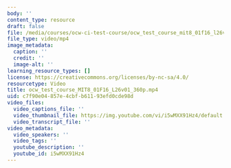 ```yaml
---
body: ''
content_type: resource
draft: false
file: /media/courses/ocw-ci-test-course/ocw_test_course_mit8_01f16_l26v01_360p_360p_16_9.mp4
file_type: video/mp4
image_metadata:
  caption: ''
  credit: ''
  image-alt: ''
learning_resource_types: []
license: https://creativecommons.org/licenses/by-nc-sa/4.0/
resourcetype: Video
title: ocw_test_course_MIT8_01F16_L26v01_360p.mp4
uid: c7f90e04-857e-4cbf-b611-93efd0cde98d
video_files:
  video_captions_file: ''
  video_thumbnail_file: https://img.youtube.com/vi/i5wMXX91Hz4/default.jpg
  video_transcript_file: ''
video_metadata:
  video_speakers: ''
  video_tags: ''
  youtube_description: ''
  youtube_id: i5wMXX91Hz4
---
```

